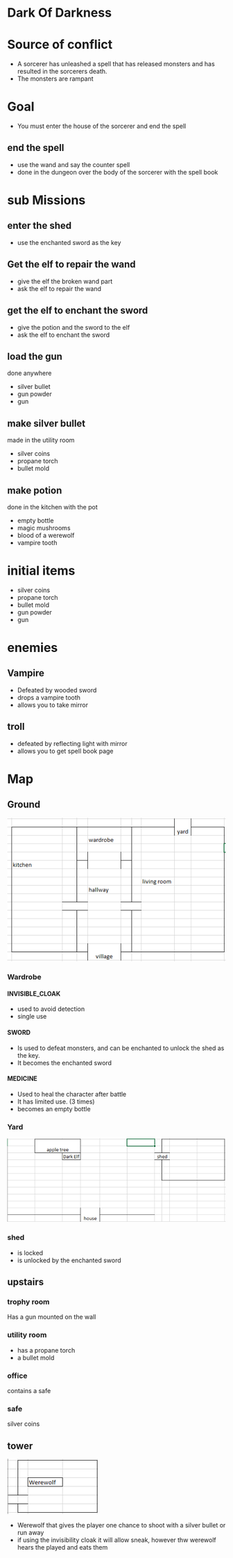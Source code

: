# Dark Of Darkness

# Source of conflict
- A sorcerer has unleashed a spell that has released monsters and has resulted in the sorcerers death.
- The monsters are rampant 

# Goal 
- You must enter the house of the sorcerer and end the spell

## end the spell
- use the wand and say the counter spell
- done in the dungeon over the body of the sorcerer with the spell book 

# sub Missions

## enter the shed
- use the enchanted sword as the key

## Get the elf to repair the wand
- give the elf the broken wand part
- ask the elf to repair the wand

## get the elf to enchant the sword
- give the potion and the sword to the elf
- ask the elf to enchant the sword

## load the gun
done anywhere

- silver bullet
- gun powder
- gun

## make silver bullet
made in the utility room

- silver coins
- propane torch
- bullet mold

## make potion
done in the kitchen with the pot

- empty bottle
- magic mushrooms
- blood of a werewolf
- vampire tooth

# initial items

- silver coins
- propane torch
- bullet mold
- gun powder
- gun

# enemies

## Vampire
- Defeated by wooded sword
- drops a vampire tooth
- allows you to take mirror

## troll
- defeated by reflecting light with mirror
- allows you to get spell book page

# Map

## Ground
![Ground floor](ground.png)

### Wardrobe

#### INVISIBLE_CLOAK
- used to avoid detection
- single use

#### SWORD
- Is used to defeat monsters, and can be enchanted to unlock the shed as the key.
- It becomes the enchanted sword

#### MEDICINE
- Used to heal the character after battle
- It has limited use. (3 times)
- becomes an empty bottle

### Yard
![Yard](yard.png)

### shed 

- is locked
- is unlocked by the enchanted sword

## upstairs

### trophy room

Has a gun mounted on the wall

### utility room

- has a propane torch
- a bullet mold

### office 

contains a safe 

### safe 

silver coins

## tower

![Tower](tower.png)

- Werewolf that gives the player one chance to shoot with a silver bullet or run away
- if using the invisibility cloak it will allow sneak, however thw werewolf hears the played and eats them
